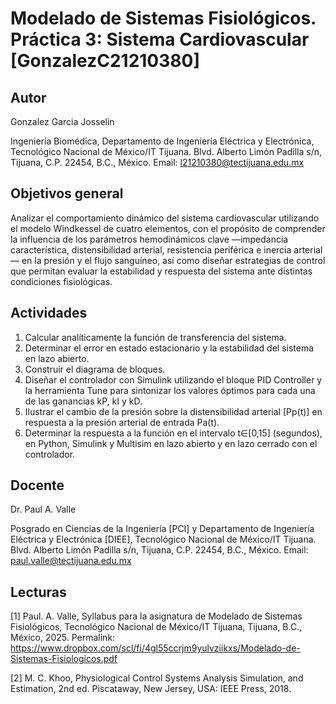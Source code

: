 # Modelado de Sistemas Fisiológicos. Práctica 3: Sistema Cardiovascular [GonzalezC21210380]

## Autor
Gonzalez Garcia Josselin

Ingeniería Biomédica, Departamento de Ingeniería Eléctrica y Electrónica, Tecnológico Nacional de México/IT Tijuana. Blvd. Alberto Limón Padilla s/n, Tijuana, C.P. 22454, B.C., México. Email: l21210380@tectijuana.edu.mx

## Objetivos general
Analizar el comportamiento dinámico del sistema cardiovascular utilizando el modelo Windkessel de cuatro elementos, con el propósito de comprender la influencia de los parámetros hemodinámicos clave —impedancia característica, distensibilidad arterial, resistencia periférica e inercia arterial— en la presión y el flujo sanguíneo, así como diseñar estrategias de control que permitan evaluar la estabilidad y respuesta del sistema ante distintas condiciones fisiológicas.

## Actividades
1. Calcular analíticamente la función de transferencia del sistema.
2. Determinar el error en estado estacionario y la estabilidad del sistema en lazo abierto.
3. Construir el diagrama de bloques.
4. Diseñar el controlador con Simulink utilizando el bloque PID Controller y la herramienta Tune para sintonizar los valores óptimos para cada una de las ganancias kP, kI y kD.
5. Ilustrar el cambio de la presión sobre la distensibilidad arterial [Pp(t)] en respuesta a la presión arterial de entrada Pa(t).
6. Determinar la respuesta a la función en el intervalo t∈[0,15] (segundos), en Python, Simulink y Multisim en lazo abierto y en lazo cerrado con el controlador.

## Docente
Dr. Paul A. Valle

Posgrado en Ciencias de la Ingeniería [PCI] y Departamento de Ingeniería Eléctrica y Electrónica [DIEE], Tecnológico Nacional de México/IT Tijuana. Blvd. Alberto Limón Padilla s/n, Tijuana, C.P. 22454, B.C., México. Email: paul.valle@tectijuana.edu.mx

## Lecturas
[1] Paul. A. Valle, Syllabus para la asignatura de Modelado de Sistemas Fisiológicos, Tecnológico Nacional de México/IT Tijuana, Tijuana, B.C., México, 2025. Permalink: https://www.dropbox.com/scl/fi/4gl55ccrjm9yulvziikxs/Modelado-de-Sistemas-Fisiologicos.pdf

[2] M. C. Khoo, Physiological Control Systems Analysis Simulation, and Estimation, 2nd ed. Piscataway, New Jersey, USA: IEEE Press, 2018.
